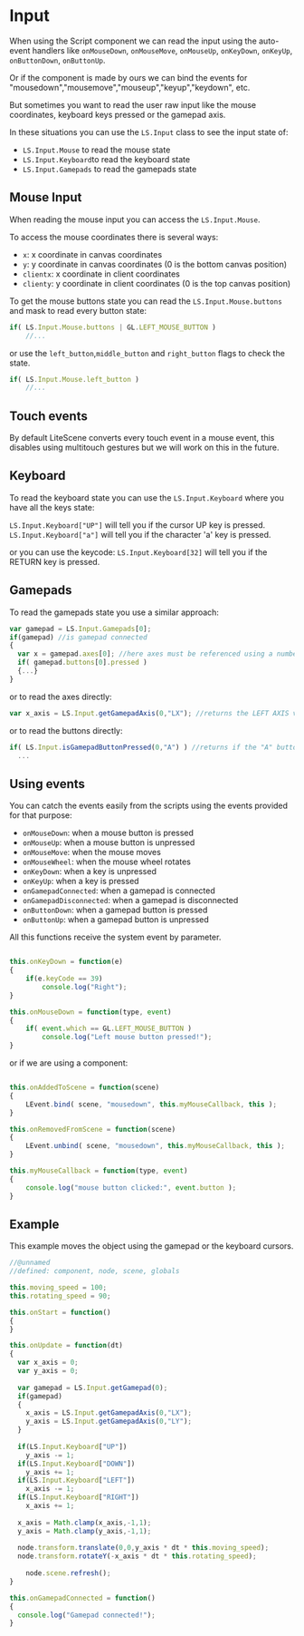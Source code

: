 # Input #

When using the Script component we can read the input using the auto-event handlers like ```onMouseDown```, ```onMouseMove```, ```onMouseUp```, ```onKeyDown```, ```onKeyUp```, ```onButtonDown```, ```onButtonUp```.

Or if the component is made by ours we can bind the events for "mousedown","mousemove","mouseup","keyup","keydown", etc.

But sometimes you want to read the user raw input like the mouse coordinates, keyboard keys pressed or the gamepad axis.

In these situations you can use the ```LS.Input``` class to see the input state of:
- ```LS.Input.Mouse``` to read the mouse state
- ```LS.Input.Keyboard```to read the keyboard state
- ```LS.Input.Gamepads``` to read the gamepads state

## Mouse Input ##

When reading the mouse input you can access the ```LS.Input.Mouse```.

To access the mouse coordinates there is several ways:
- ```x```: x coordinate in canvas coordinates
- ```y```: y coordinate in canvas coordinates (0 is the bottom canvas position)
- ```clientx```: x coordinate in client coordinates 
- ```clienty```: y coordinate in client coordinates (0 is the top canvas position)

To get the mouse buttons state you can read the ```LS.Input.Mouse.buttons``` and mask to read every button state:

```javascript
if( LS.Input.Mouse.buttons | GL.LEFT_MOUSE_BUTTON )
	//...
```

or use the ```left_button```,```middle_button``` and ```right_button``` flags to check the state.

```javascript
if( LS.Input.Mouse.left_button )
	//...
```


## Touch events ##

By default LiteScene converts every touch event in a mouse event, this disables using multitouch gestures but we will work on this in the future.

## Keyboard ##

To read the keyboard state you can use the ```LS.Input.Keyboard``` where you have all the keys state:

```LS.Input.Keyboard["UP"]``` will tell you if the cursor UP key is pressed.
```LS.Input.Keyboard["a"]``` will tell you if the character 'a' key is pressed.

or you can use the keycode:
```LS.Input.Keyboard[32]``` will tell you if the RETURN key is pressed.

## Gamepads ##

To read the gamepads state you use a similar approach:

```javascript
var gamepad = LS.Input.Gamepads[0];
if(gamepad) //is gamepad connected
{
  var x = gamepad.axes[0]; //here axes must be referenced using a number
  if( gamepad.buttons[0].pressed )
  {...}
}
```

or to read the axes directly:
```javascript
var x_axis = LS.Input.getGamepadAxis(0,"LX"); //returns the LEFT AXIS value of the gamepad 0
```

or to read the buttons directly:
```javascript
if( LS.Input.isGamepadButtonPressed(0,"A") ) //returns if the "A" button of the gamepad 0 is pressed
  ...
```

## Using events ##

You can catch the events easily from the scripts using the events provided for that purpose:

- ```onMouseDown```: when a mouse button is pressed
- ```onMouseUp```: when a mouse button is unpressed
- ```onMouseMove```: when the mouse moves
- ```onMouseWheel```: when the mouse wheel rotates
- ```onKeyDown```: when a key is unpressed
- ```onKeyUp```: when a key is pressed
- ```onGamepadConnected```: when a gamepad is connected
- ```onGamepadDisconnected```: when a gamepad is disconnected
- ```onButtonDown```: when a gamepad button is pressed
- ```onButtonUp```: when a gamepad button is unpressed

All this functions receive the system event by parameter.

```javascript

this.onKeyDown = function(e)
{
	if(e.keyCode == 39)
		console.log("Right");
}

this.onMouseDown = function(type, event)
{
	if( event.which == GL.LEFT_MOUSE_BUTTON )
		console.log("Left mouse button pressed!");
}
```

or if we are using a component:

```javascript

this.onAddedToScene = function(scene)
{
	LEvent.bind( scene, "mousedown", this.myMouseCallback, this );
}

this.onRemovedFromScene = function(scene)
{
	LEvent.unbind( scene, "mousedown", this.myMouseCallback, this );
}

this.myMouseCallback = function(type, event)
{
	console.log("mouse button clicked:", event.button );
}
```


## Example ##

This example moves the object using the gamepad or the keyboard cursors.

```javascript
//@unnamed
//defined: component, node, scene, globals

this.moving_speed = 100;
this.rotating_speed = 90;

this.onStart = function()
{
}

this.onUpdate = function(dt)
{
  var x_axis = 0;
  var y_axis = 0;
  
  var gamepad = LS.Input.getGamepad(0);
  if(gamepad)
  {
    x_axis = LS.Input.getGamepadAxis(0,"LX");
    y_axis = LS.Input.getGamepadAxis(0,"LY");
  }
  
  if(LS.Input.Keyboard["UP"])
    y_axis -= 1;
  if(LS.Input.Keyboard["DOWN"])
    y_axis += 1;
  if(LS.Input.Keyboard["LEFT"])
    x_axis -= 1;
  if(LS.Input.Keyboard["RIGHT"])
    x_axis += 1;
  
  x_axis = Math.clamp(x_axis,-1,1);
  y_axis = Math.clamp(y_axis,-1,1);
  
  node.transform.translate(0,0,y_axis * dt * this.moving_speed);
  node.transform.rotateY(-x_axis * dt * this.rotating_speed);
  
	node.scene.refresh();
}

this.onGamepadConnected = function()
{
  console.log("Gamepad connected!");
}
```
